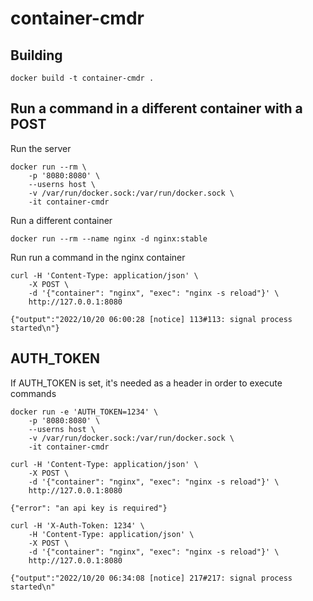 # container-cmdr

## Building

```
docker build -t container-cmdr .
```

## Run a command in a different container with a POST

Run the server
```
docker run --rm \
    -p '8080:8080' \
    --userns host \
    -v /var/run/docker.sock:/var/run/docker.sock \
    -it container-cmdr
```

Run a different container
```
docker run --rm --name nginx -d nginx:stable
```

Run run a command in the nginx container
```
curl -H 'Content-Type: application/json' \
    -X POST \
    -d '{"container": "nginx", "exec": "nginx -s reload"}' \
    http://127.0.0.1:8080

{"output":"2022/10/20 06:00:28 [notice] 113#113: signal process started\n"}
```

## AUTH_TOKEN

If AUTH_TOKEN is set, it's needed as a header in order to execute commands
```
docker run -e 'AUTH_TOKEN=1234' \
    -p '8080:8080' \
    --userns host \
    -v /var/run/docker.sock:/var/run/docker.sock \
    -it container-cmdr
```

```
curl -H 'Content-Type: application/json' \
    -X POST \
    -d '{"container": "nginx", "exec": "nginx -s reload"}' \
    http://127.0.0.1:8080

{"error": "an api key is required"}
```

```
curl -H 'X-Auth-Token: 1234' \
    -H 'Content-Type: application/json' \
    -X POST \
    -d '{"container": "nginx", "exec": "nginx -s reload"}' \
    http://127.0.0.1:8080

{"output":"2022/10/20 06:34:08 [notice] 217#217: signal process started\n"
```
